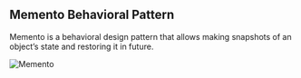 ## Memento Behavioral Pattern

Memento is a behavioral design pattern that allows making snapshots of an object’s state and restoring it in future.

![Memento](https://github.com/muarshad01/Python-Design-Patterns/blob/main/Behavioral_Design_Patterns/Memento/images/memento.png)
